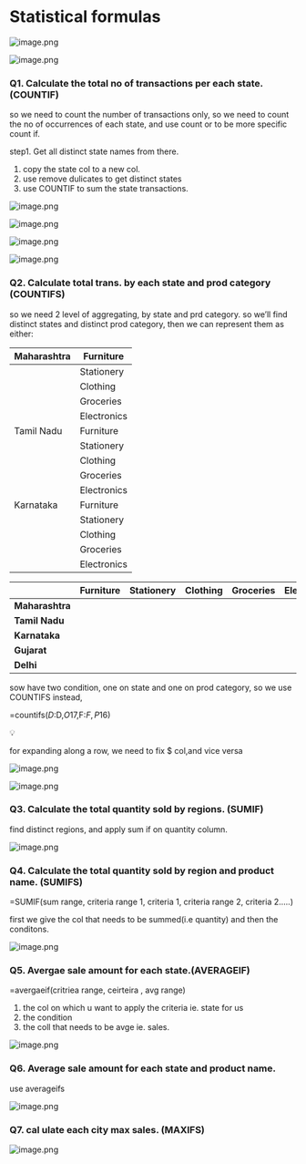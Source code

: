 # Statistical formulas

![image.png](image.png)

![image.png](image%201.png)

### Q1. Calculate the total no of transactions per each state. (COUNTIF)

so we need to count the number of transactions only, so we need to count the no of occurrences of each state, and use count or to be more specific count if.

step1. Get all distinct state names from there.

1. copy the state col to a new col.
2. use remove dulicates to get distinct states
3. use COUNTIF to sum the state transactions.

![image.png](image%202.png)

![image.png](image%203.png)

![image.png](image%204.png)

![image.png](image%205.png)

### Q2. Calculate total trans. by each state and prod category (COUNTIFS)

so we need 2 level of aggregating, by state and prd category. so we’ll find distinct states and distinct prod category, then we can represent them as either:

| Maharashtra | Furniture |
| --- | --- |
|  | Stationery |
|  | Clothing |
|  | Groceries |
|  | Electronics |
| Tamil Nadu | Furniture |
|  | Stationery |
|  | Clothing |
|  | Groceries |
|  | Electronics |
| Karnataka | Furniture |
|  | Stationery |
|  | Clothing |
|  | Groceries |
|  | Electronics |

|  | **Furniture** | **Stationery** | **Clothing** | **Groceries** | **Electronics** |
| --- | --- | --- | --- | --- | --- |
| **Maharashtra** |  |  |  |  |  |
| **Tamil Nadu** |  |  |  |  |  |
| **Karnataka** |  |  |  |  |  |
| **Gujarat** |  |  |  |  |  |
| **Delhi** |  |  |  |  |  |

sow have two condition, one on state and one on prod category, so we use COUNTIFS instead,

=countifs($D:$D,$O17,$F:$F,P$16)

<aside>
💡

for expanding along a row, we need to fix $ col,and vice versa

</aside>

![image.png](image%206.png)

![image.png](image%207.png)

### Q3. Calculate the total quantity sold by regions. (SUMIF)

find distinct regions, and apply sum if on quantity column.

![image.png](image%208.png)

### Q4. Calculate the total quantity sold by region and product name. (SUMIFS)

=SUMIF(sum range, criteria range 1, criteria 1, criteria range 2, criteria 2…..)

first we give the col that needs to be summed(i.e quantity) and then the conditons.

![image.png](image%209.png)

### Q5. Avergae sale amount for each state.(AVERAGEIF)

=avergaeif(critriea range, ceirteira , avg range)

1. the col on which u want to apply the criteria ie. state for us
2. the condition 
3. the coll that needs to be avge ie. sales.

![image.png](image%2010.png)

### Q6. Average sale amount for each state and product name.

use  averageifs

![image.png](image%2011.png)

### Q7. cal ulate each city max sales. (MAXIFS)

![image.png](image%2012.png)